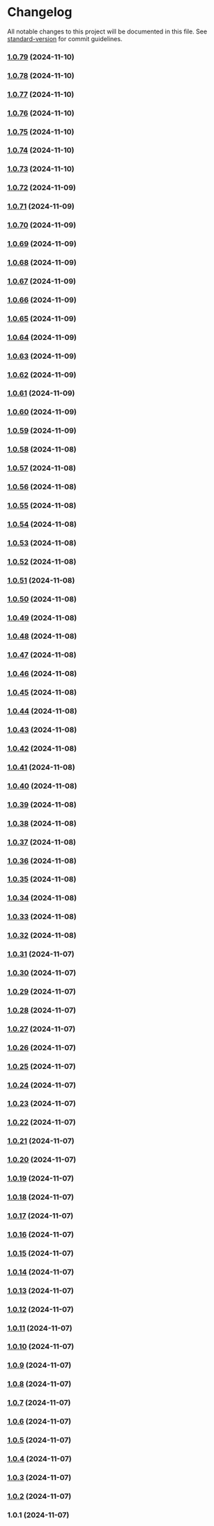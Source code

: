 # Changelog

All notable changes to this project will be documented in this file. See [standard-version](https://github.com/conventional-changelog/standard-version) for commit guidelines.

### [1.0.79](https://github.com/yourusername/wibu-pkg/compare/v1.0.78...v1.0.79) (2024-11-10)

### [1.0.78](https://github.com/yourusername/wibu-pkg/compare/v1.0.77...v1.0.78) (2024-11-10)

### [1.0.77](https://github.com/yourusername/wibu-pkg/compare/v1.0.76...v1.0.77) (2024-11-10)

### [1.0.76](https://github.com/yourusername/wibu-pkg/compare/v1.0.75...v1.0.76) (2024-11-10)

### [1.0.75](https://github.com/yourusername/wibu-pkg/compare/v1.0.74...v1.0.75) (2024-11-10)

### [1.0.74](https://github.com/yourusername/wibu-pkg/compare/v1.0.73...v1.0.74) (2024-11-10)

### [1.0.73](https://github.com/yourusername/wibu-pkg/compare/v1.0.72...v1.0.73) (2024-11-10)

### [1.0.72](https://github.com/yourusername/wibu-pkg/compare/v1.0.71...v1.0.72) (2024-11-09)

### [1.0.71](https://github.com/yourusername/wibu-pkg/compare/v1.0.70...v1.0.71) (2024-11-09)

### [1.0.70](https://github.com/yourusername/wibu-pkg/compare/v1.0.69...v1.0.70) (2024-11-09)

### [1.0.69](https://github.com/yourusername/wibu-pkg/compare/v1.0.68...v1.0.69) (2024-11-09)

### [1.0.68](https://github.com/yourusername/wibu-pkg/compare/v1.0.67...v1.0.68) (2024-11-09)

### [1.0.67](https://github.com/yourusername/wibu-pkg/compare/v1.0.66...v1.0.67) (2024-11-09)

### [1.0.66](https://github.com/yourusername/wibu-pkg/compare/v1.0.65...v1.0.66) (2024-11-09)

### [1.0.65](https://github.com/yourusername/wibu-pkg/compare/v1.0.64...v1.0.65) (2024-11-09)

### [1.0.64](https://github.com/yourusername/wibu-pkg/compare/v1.0.63...v1.0.64) (2024-11-09)

### [1.0.63](https://github.com/yourusername/wibu-pkg/compare/v1.0.62...v1.0.63) (2024-11-09)

### [1.0.62](https://github.com/yourusername/wibu-pkg/compare/v1.0.61...v1.0.62) (2024-11-09)

### [1.0.61](https://github.com/yourusername/wibu-pkg/compare/v1.0.60...v1.0.61) (2024-11-09)

### [1.0.60](https://github.com/yourusername/wibu-pkg/compare/v1.0.59...v1.0.60) (2024-11-09)

### [1.0.59](https://github.com/yourusername/wibu-pkg/compare/v1.0.58...v1.0.59) (2024-11-09)

### [1.0.58](https://github.com/yourusername/wibu-pkg/compare/v1.0.57...v1.0.58) (2024-11-08)

### [1.0.57](https://github.com/yourusername/wibu-pkg/compare/v1.0.56...v1.0.57) (2024-11-08)

### [1.0.56](https://github.com/yourusername/wibu-pkg/compare/v1.0.55...v1.0.56) (2024-11-08)

### [1.0.55](https://github.com/yourusername/wibu-pkg/compare/v1.0.54...v1.0.55) (2024-11-08)

### [1.0.54](https://github.com/yourusername/wibu-pkg/compare/v1.0.53...v1.0.54) (2024-11-08)

### [1.0.53](https://github.com/yourusername/wibu-pkg/compare/v1.0.52...v1.0.53) (2024-11-08)

### [1.0.52](https://github.com/yourusername/wibu-pkg/compare/v1.0.51...v1.0.52) (2024-11-08)

### [1.0.51](https://github.com/yourusername/wibu-pkg/compare/v1.0.50...v1.0.51) (2024-11-08)

### [1.0.50](https://github.com/yourusername/wibu-pkg/compare/v1.0.49...v1.0.50) (2024-11-08)

### [1.0.49](https://github.com/yourusername/wibu-pkg/compare/v1.0.48...v1.0.49) (2024-11-08)

### [1.0.48](https://github.com/yourusername/wibu-pkg/compare/v1.0.47...v1.0.48) (2024-11-08)

### [1.0.47](https://github.com/yourusername/wibu-pkg/compare/v1.0.46...v1.0.47) (2024-11-08)

### [1.0.46](https://github.com/yourusername/wibu-pkg/compare/v1.0.45...v1.0.46) (2024-11-08)

### [1.0.45](https://github.com/yourusername/wibu-pkg/compare/v1.0.44...v1.0.45) (2024-11-08)

### [1.0.44](https://github.com/yourusername/wibu-pkg/compare/v1.0.43...v1.0.44) (2024-11-08)

### [1.0.43](https://github.com/yourusername/wibu-pkg/compare/v1.0.42...v1.0.43) (2024-11-08)

### [1.0.42](https://github.com/yourusername/wibu-pkg/compare/v1.0.41...v1.0.42) (2024-11-08)

### [1.0.41](https://github.com/yourusername/wibu-pkg/compare/v1.0.40...v1.0.41) (2024-11-08)

### [1.0.40](https://github.com/yourusername/wibu-pkg/compare/v1.0.39...v1.0.40) (2024-11-08)

### [1.0.39](https://github.com/yourusername/wibu-pkg/compare/v1.0.38...v1.0.39) (2024-11-08)

### [1.0.38](https://github.com/yourusername/wibu-pkg/compare/v1.0.37...v1.0.38) (2024-11-08)

### [1.0.37](https://github.com/yourusername/wibu-pkg/compare/v1.0.36...v1.0.37) (2024-11-08)

### [1.0.36](https://github.com/yourusername/wibu-pkg/compare/v1.0.35...v1.0.36) (2024-11-08)

### [1.0.35](https://github.com/yourusername/wibu-pkg/compare/v1.0.34...v1.0.35) (2024-11-08)

### [1.0.34](https://github.com/yourusername/wibu-pkg/compare/v1.0.33...v1.0.34) (2024-11-08)

### [1.0.33](https://github.com/yourusername/wibu-pkg/compare/v1.0.32...v1.0.33) (2024-11-08)

### [1.0.32](https://github.com/yourusername/wibu-pkg/compare/v1.0.31...v1.0.32) (2024-11-08)

### [1.0.31](https://github.com/yourusername/wibu-pkg/compare/v1.0.30...v1.0.31) (2024-11-07)

### [1.0.30](https://github.com/yourusername/wibu-pkg/compare/v1.0.29...v1.0.30) (2024-11-07)

### [1.0.29](https://github.com/yourusername/wibu-pkg/compare/v1.0.28...v1.0.29) (2024-11-07)

### [1.0.28](https://github.com/yourusername/wibu-pkg/compare/v1.0.27...v1.0.28) (2024-11-07)

### [1.0.27](https://github.com/yourusername/wibu-pkg/compare/v1.0.26...v1.0.27) (2024-11-07)

### [1.0.26](https://github.com/yourusername/wibu-pkg/compare/v1.0.25...v1.0.26) (2024-11-07)

### [1.0.25](https://github.com/yourusername/wibu-pkg/compare/v1.0.24...v1.0.25) (2024-11-07)

### [1.0.24](https://github.com/yourusername/wibu-pkg/compare/v1.0.23...v1.0.24) (2024-11-07)

### [1.0.23](https://github.com/yourusername/wibu-pkg/compare/v1.0.22...v1.0.23) (2024-11-07)

### [1.0.22](https://github.com/yourusername/wibu-pkg/compare/v1.0.21...v1.0.22) (2024-11-07)

### [1.0.21](https://github.com/yourusername/wibu-pkg/compare/v1.0.20...v1.0.21) (2024-11-07)

### [1.0.20](https://github.com/yourusername/wibu-pkg/compare/v1.0.19...v1.0.20) (2024-11-07)

### [1.0.19](https://github.com/yourusername/wibu-pkg/compare/v1.0.18...v1.0.19) (2024-11-07)

### [1.0.18](https://github.com/yourusername/wibu-pkg/compare/v1.0.17...v1.0.18) (2024-11-07)

### [1.0.17](https://github.com/yourusername/wibu-pkg/compare/v1.0.16...v1.0.17) (2024-11-07)

### [1.0.16](https://github.com/yourusername/wibu-pkg/compare/v1.0.15...v1.0.16) (2024-11-07)

### [1.0.15](https://github.com/yourusername/wibu-pkg/compare/v1.0.14...v1.0.15) (2024-11-07)

### [1.0.14](https://github.com/yourusername/wibu-pkg/compare/v1.0.13...v1.0.14) (2024-11-07)

### [1.0.13](https://github.com/yourusername/wibu-pkg/compare/v1.0.12...v1.0.13) (2024-11-07)

### [1.0.12](https://github.com/yourusername/wibu-pkg/compare/v1.0.11...v1.0.12) (2024-11-07)

### [1.0.11](https://github.com/yourusername/wibu-pkg/compare/v1.0.10...v1.0.11) (2024-11-07)

### [1.0.10](https://github.com/yourusername/wibu-pkg/compare/v1.0.9...v1.0.10) (2024-11-07)

### [1.0.9](https://github.com/yourusername/wibu-pkg/compare/v1.0.8...v1.0.9) (2024-11-07)

### [1.0.8](https://github.com/yourusername/wibu-pkg/compare/v1.0.7...v1.0.8) (2024-11-07)

### [1.0.7](https://github.com/yourusername/wibu-pkg/compare/v1.0.6...v1.0.7) (2024-11-07)

### [1.0.6](https://github.com/yourusername/wibu-pkg/compare/v1.0.5...v1.0.6) (2024-11-07)

### [1.0.5](https://github.com/yourusername/wibu-pkg/compare/v1.0.4...v1.0.5) (2024-11-07)

### [1.0.4](https://github.com/yourusername/wibu-pkg/compare/v1.0.3...v1.0.4) (2024-11-07)

### [1.0.3](https://github.com/yourusername/wibu-pkg/compare/v1.0.2...v1.0.3) (2024-11-07)

### [1.0.2](https://github.com/yourusername/wibu-pkg/compare/v1.0.1...v1.0.2) (2024-11-07)

### 1.0.1 (2024-11-07)
